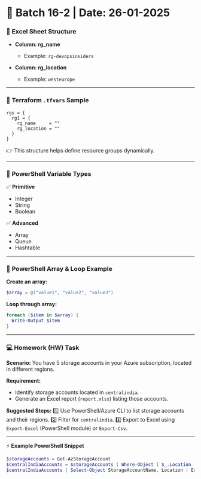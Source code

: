 # 📌 **Batch 16-2 | Date: 26-01-2025**

### 📝 **Excel Sheet Structure**

* **Column: rg\_name**

  * Example: `rg-devopsinsiders`
* **Column: rg\_location**

  * Example: `westeurope`

---

### 📝 **Terraform `.tfvars` Sample**

```hcl
rgs = {
  rg1 = {
    rg_name     = ""
    rg_location = ""
  }
}
```

👉 This structure helps define resource groups dynamically.

---

### 📝 **PowerShell Variable Types**

✅ **Primitive**

* Integer
* String
* Boolean

✅ **Advanced**

* Array
* Queue
* Hashtable

---

### 📝 **PowerShell Array & Loop Example**

**Create an array:**

```powershell
$array = @("value1", "value2", "value3")
```

**Loop through array:**

```powershell
foreach ($item in $array) {
  Write-Output $item
}
```

---

### 💻 **Homework (HW) Task**

**Scenario:**
You have 5 storage accounts in your Azure subscription, located in different regions.

**Requirement:**

* Identify storage accounts located in `centralindia`.
* Generate an Excel report (`report.xlsx`) listing those accounts.

**Suggested Steps:**
1️⃣ Use PowerShell/Azure CLI to list storage accounts and their regions.
2️⃣ Filter for `centralindia`.
3️⃣ Export to Excel using `Export-Excel` (PowerShell module) or `Export-Csv`.

---

⚡ **Example PowerShell Snippet**

```powershell
$storageAccounts = Get-AzStorageAccount
$centralIndiaAccounts = $storageAccounts | Where-Object { $_.Location -eq 'centralindia' }
$centralIndiaAccounts | Select-Object StorageAccountName, Location | Export-Csv -Path "report.csv" -NoTypeInformation
```

